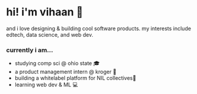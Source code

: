 # hi! i'm vihaan 👋
and i love designing & building cool software products. my interests include edtech, data science, and web dev. 
### currently i am...
- studying comp sci @ ohio state 🎓
- a product management intern @ kroger 🍓
- building a whitelabel platform for NIL collectives🏈
- learning web dev & ML 💻
<!--
**vihaaaaan/vihaaaaan** is a ✨ _special_ ✨ repository because its `README.md` (this file) appears on your GitHub profile.

Here are some ideas to get you started:

- 🔭 I’m currently working on ...
- 🌱 I’m currently learning ...
- 👯 I’m looking to collaborate on ...
- 🤔 I’m looking for help with ...
- 💬 Ask me about ...
- 📫 How to reach me: ...
- 😄 Pronouns: ...
- ⚡ Fun fact: ...
-->
